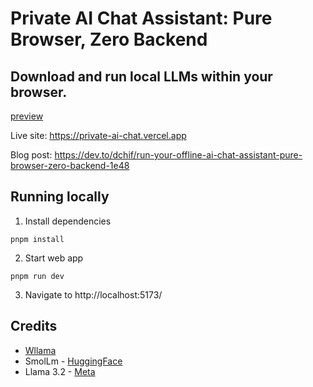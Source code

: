 # Private AI Chat Assistant: Pure Browser, Zero Backend

## Download and run local LLMs within your browser.

[preview](https://github.com/user-attachments/assets/d7e00366-d78f-4c8e-ae66-fd8319d1375d)

Live site: https://private-ai-chat.vercel.app

Blog post: https://dev.to/dchif/run-your-offline-ai-chat-assistant-pure-browser-zero-backend-1e48

## Running locally

1. Install dependencies
```
pnpm install
```

2. Start web app
```
pnpm run dev
```

3. Navigate to http://localhost:5173/ 

## Credits
- [Wllama](https://github.com/ngxson/wllama)
- SmolLm - [HuggingFace](https://huggingface.co/HuggingFaceTB)
- Llama 3.2 - [Meta](https://www.llama.com/)

